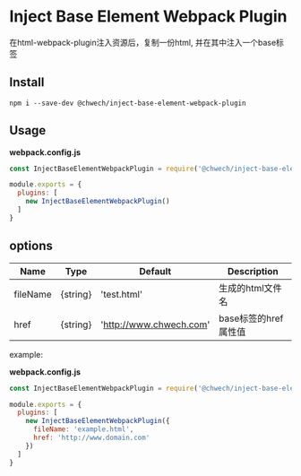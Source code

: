 # Inject Base Element Webpack Plugin
在html-webpack-plugin注入资源后，复制一份html, 并在其中注入一个base标签

## Install
```
npm i --save-dev @chwech/inject-base-element-webpack-plugin
```

## Usage
**webpack.config.js**

```javascript
const InjectBaseElementWebpackPlugin = require('@chwech/inject-base-element-webpack-plugin')

module.exports = {
  plugins: [
    new InjectBaseElementWebpackPlugin()
  ]
}
```
## options
Name | Type | Default | Description
--|--|--|--
fileName| {string} | 'test.html'| 生成的html文件名
href | {string} | 'http://www.chwech.com' | base标签的href属性值

example:

**webpack.config.js**

```javascript
const InjectBaseElementWebpackPlugin = require('@chwech/inject-base-element-webpack-plugin')

module.exports = {
  plugins: [
    new InjectBaseElementWebpackPlugin({
      fileName: 'example.html',
      href: 'http://www.domain.com'
    })
  ]
}
```

